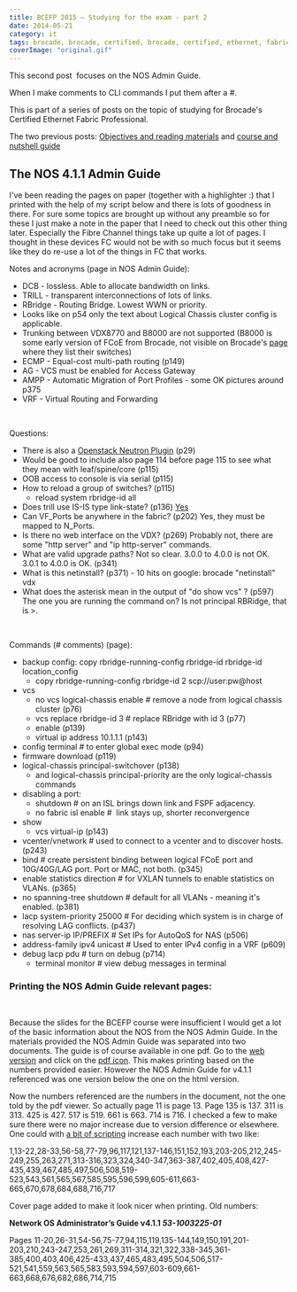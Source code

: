 ```yaml
---
title: BCEFP 2015 – Studying for the exam - part 2
date: 2014-05-21
category: it
tags: brocade, brocade, certified, brocade, certified, ethernet, fabric, professional, certification
coverImage: "original.gif"
---
```


This second post  focuses on the NOS Admin Guide.

When I make comments to CLI commands I put them after a #.

This is part of a series of posts on the topic of studying for Brocade's Certified Ethernet Fabric Professional.

The two previous posts: [Objectives and reading materials](http://www.guldmyr.com/brocade-certified-ethernet-fabric-professional-2015-beta-exam/ "Brocade Certified Ethernet Fabric Professional 2015 Beta Exam") and [course and nutshell guide](http://www.guldmyr.com/bcefp-2015-studying-for-the-exam/ "BCEFP 2015 – Studying for the exam")

## The NOS 4.1.1 Admin Guide

I've been reading the pages on paper (together with a highlighter :) that I printed with the help of my script below and there is lots of goodness in there. For sure some topics are brought up without any preamble so for these I just make a note in the paper that I need to check out this other thing later. Especially the Fibre Channel things take up quite a lot of pages. I thought in these devices FC would not be with so much focus but it seems like they do re-use a lot of the things in FC that works.

Notes and acronyms (page in NOS Admin Guide):

- DCB - lossless. Able to allocate bandwidth on links.
- TRILL - transparent interconnections of lots of links.
- RBridge - Routing Bridge. Lowest WWN or priority.
- Looks like on p54 only the text about Logical Chassis cluster config is applicable.
- Trunking between VDX8770 and B8000 are not supported (B8000 is some early version of FCoE from Brocade, not visible on Brocade's [page](http://www.brocade.com/products/all/switches/index.page) where they list their switches)
- ECMP - Equal-cost multi-path routing (p149)
- AG - VCS must be enabled for Access Gateway
- AMPP - Automatic Migration of Port Profiles - some OK pictures around p375
- VRF - Virtual Routing and Forwarding

 

Questions:

- There is also a [Openstack Neutron Plugin](https://wiki.openstack.org/wiki/Brocade-neutron-plugin "https://wiki.openstack.org/wiki/Brocade-neutron-plugin") (p29)
- Would be good to include also page 114 before page 115 to see what they mean with leaf/spine/core (p115)
- OOB access to console is via serial (p115)
- How to reload a group of switches? (p115)
    - reload system rbridge-id all
- Does trill use IS-IS type link-state? (p136) [Yes](http://en.wikipedia.org/wiki/TRILL_(computing) "on wikipedia")
- Can VF\_Ports be anywhere in the fabric? (p202) Yes, they must be mapped to N\_Ports.
- Is there no web interface on the VDX? (p269) Probably not, there are some "http server" and "ip http-server" commands.
- What are valid upgrade paths? Not so clear. 3.0.0 to 4.0.0 is not OK. 3.0.1 to 4.0.0 is OK. (p341)
- What is this netinstall? (p371) - 10 hits on google: brocade "netinstall" vdx
- What does the asterisk mean in the output of "do show vcs" ? (p597) The one you are running the command on? Is not principal RBRidge, that is >.

 

Commands (# comments) (page):

- backup config: copy rbridge-running-config rbridge-id rbridge-id location\_config
    - copy rbridge-running-config rbridge-id 2 scp://user:pw@host
- vcs
    - no vcs logical-chassis enable # remove a node from logical chassis cluster (p76)
    - vcs replace rbridge-id 3 # replace RBridge with id 3 (p77)
    - enable (p139)
    - virtual ip address 10.1.1.1 (p143)
- config terminal # to enter global exec mode (p94)
- firmware download (p119)
- logical-chassis principal-switchover (p138)
    - and logical-chassis principal-priority are the only logical-chassis commands
- disabling a port:
    - shutdown # on an ISL brings down link and FSPF adjacency.
    - no fabric isl enable #  link stays up, shorter reconvergence
- show
    - vcs virtual-ip (p143)
- vcenter/vnetwork # used to connect to a vcenter and to discover hosts. (p243)
- bind # create persistent binding between logical FCoE port and 10G/40G/LAG port. Port or MAC, not both. (p345)
- enable statistics direction # for VXLAN tunnels to enable statistics on VLANs. (p365)
- no spanning-tree shutdown # default for all VLANs - meaning it's enabled. (p381)
- lacp system-priority 25000 # For deciding which system is in charge of resolving LAG conflicts. (p437)
- nas server-ip IP/PREFIX # Set IPs for AutoQoS for NAS (p506)
- address-family ipv4 unicast # Used to enter IPv4 config in a VRF (p609)
- debug lacp pdu # turn on debug (p714)
    - terminal monitor # view debug messages in terminal

### Printing the NOS Admin Guide relevant pages:

 

Because the slides for the BCEFP course were insufficient I would get a lot of the basic information about the NOS from the NOS Admin Guide. In the materials provided the NOS Admin Guide was separated into two documents. The guide is of course available in one pdf. Go to the [web version](http://www.brocade.com/downloads/documents/html_product_manuals/NOS_411_AG/index.html "html") and click on the [pdf icon](http://www.brocade.com/downloads/documents/product_manuals/B_VDX/NOS_AdminGuide_v411.pdf "http://www.brocade.com/downloads/documents/product_manuals/B_VDX/NOS_AdminGuide_v411.pdf"). This makes printing based on the numbers provided easier. However the NOS Admin Guide for v4.1.1 referenced was one version below the one on the html version.

Now the numbers referenced are the numbers in the document, not the one told by the pdf viewer. So actually page 11 is page 13. Page 135 is 137. 311 is 313. 425 is 427. 517 is 519. 661 is 663. 714 is 716. I checked a few to make sure there were no major increase due to version difference or elsewhere. One could with [a bit of scripting](http://guldmyr.com/scripts/increasevalueofeachentry.py "python script") increase each number with two like:

1,13-22,28-33,56-58,77-79,96,117,121,137-146,151,152,193,203-205,212,245-249,255,263,271,313-316,323,324,340-347,363-387,402,405,408,427-435,439,467,485,497,506,508,519-523,543,561,565,567,585,595,596,599,605-611,663-665,670,678,684,688,716,717

Cover page added to make it look nicer when printing. Old numbers:

**Network OS Administrator’s Guide v4.1.1 _53-1003225-01_**

Pages 11-20,26-31,54-56,75-77,94,115,119,135-144,149,150,191,201-203,210,243-247,253,261,269,311-314,321,322,338-345,361-385,400,403,406,425-433,437,465,483,495,504,506,517-521,541,559,563,565,583,593,594,597,603-609,661-663,668,676,682,686,714,715
